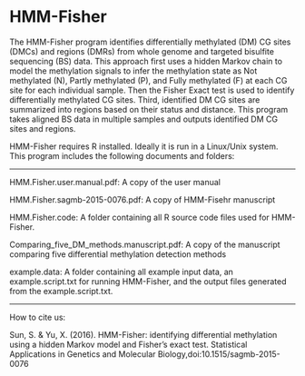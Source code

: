 HMM-Fisher
==========
The HMM-Fisher program identifies differentially methylated (DM) CG sites (DMCs) and regions (DMRs) from whole genome and targeted bisulfite sequencing (BS) data. This approach first uses a hidden Markov chain to model the methylation signals to infer the methylation state as Not methylated (N), Partly methylated (P), and Fully methylated (F) at each CG site for each individual sample. Then the Fisher Exact test is used to identify differentially methylated CG sites. Third, identified DM CG sites are summarized into regions based on their status and distance. This program takes aligned BS data in multiple samples and outputs identified DM CG sites and regions.

HMM-Fisher requires R installed. Ideally it is run in a Linux/Unix system. This program includes the following documents and folders:
_____________________________________________________________________________________________________________
HMM.Fisher.user.manual.pdf: A copy of the user manual

HMM.Fisher.sagmb-2015-0076.pdf: A copy of HMM-Fisehr manuscript

HMM.Fisher.code: A folder containing all R source code files used for HMM-Fisher.

Comparing_five_DM_methods.manuscript.pdf: A copy of the manuscript comparing five differential methylation detection methods

example.data: A folder containing all example input data, an example.script.txt for running HMM-Fisher, and the output files generated from the example.script.txt.
_____________________________________________________________________________________________________________

How to cite us:

Sun, S. & Yu, X. (2016). HMM-Fisher: identifying differential methylation using a hidden Markov model and Fisher’s exact test. Statistical Applications in Genetics and Molecular Biology,doi:10.1515/sagmb-2015-0076
